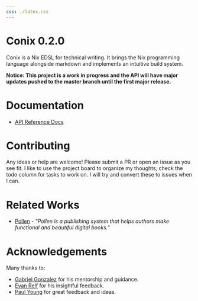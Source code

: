 ```yaml
---
css: ./latex.css
---
```

# Conix 0.2.0
Conix is a Nix EDSL for technical writing. It brings the Nix
programming language alongside markdown and implements an
intuitive build system.

**Notice: This project is a work in progress and the API will have major
updates pushed to the master branch until the first major release.**


# Documentation

* [API Reference Docs](./docs.html)

# Contributing

Any ideas or help are welcome! Please submit a PR or open an issue as you see
fit. I like to use the project board to organize my thoughts; check the todo
column for tasks to work on. I will try and convert these to issues when I can.

# Related Works

* [Pollen](https://docs.racket-lang.org/pollen/) - _"Pollen is a publishing
system that helps authors make functional and beautiful digital books."_

# Acknowledgements

Many thanks to:

  * [Gabriel Gonzalez](https://github.com/Gabriel439) for his mentorship and guidance. 
  * [Evan Relf](https://github.com/evanrelf) for his insightful feedback.
  * [Paul Young](https://github.com/paulyoung) for great feedback and ideas.
